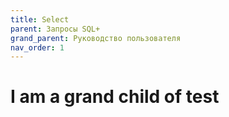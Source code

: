 ```yaml
---
title: Select
parent: Запросы SQL+
grand_parent: Руководство пользователя
nav_order: 1
---
```


# I am a grand child of test

